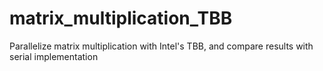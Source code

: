 # matrix_multiplication_TBB
Parallelize matrix multiplication with Intel's TBB, and compare results with serial implementation
